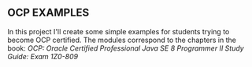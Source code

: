 ## OCP EXAMPLES

In this project I'll create some simple examples for students trying to become OCP certified.
The modules correspond to the chapters in the book:
*OCP: Oracle Certified Professional Java SE 8 Programmer II Study Guide: Exam 1Z0-809* 